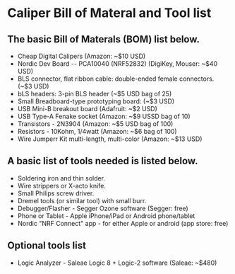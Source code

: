 # Caliper Bill of Materal and Tool list

## The basic Bill of Materals (BOM) list below.  
  * Cheap Digital Calipers  (Amazon: ~$10 USD)
  * Nordic Dev Board -- PCA10040 (NRF52832)  (DigiKey, Mouser: ~$40 USD)
  * BLS connector, flat ribbon cable: double-ended female connectors.  (~$3 USD)
  * bLS headers:  3-pin BLS header  (~$5 USD bag of 25)
  * Small Breadboard-type prototyping board: (~$3 USD)
  * USB Mini-B breakout board  (Adafruit: ~$2 USD)
  * USB Type-A Fenake socket  (Amazon: ~$9 USSD bag of 10)
  * Transistors - 2N3904  (Amazon: ~$5 USD bag of 100)
  * Resistors - 10Kohm, 1/4watt  (Amazon: ~$6 bag of 100)
  * Wire Jumperr Kit multi-length, multi-color  (Amazon: ~$13 USD)

## A basic list of tools needed is listed below.
  * Soldering iron and thin solder.
  * Wire strippers or X-acto knife.
  * Small Philips screw driver.
  * Dremel tools (or similar tool) with small burr.
  * Debugger/Flasher - Segger Ozone software (Segger: free)
  * Phone or Tablet - Apple iPhone/iPad or Android phone/tablet
  * Nordic "NRF Connect" app - for either Apple or android (app store: free)

## Optional tools list
  * Logic Analyzer - Saleae Logic 8 + Logic-2 software (Saleae: ~$480) 
